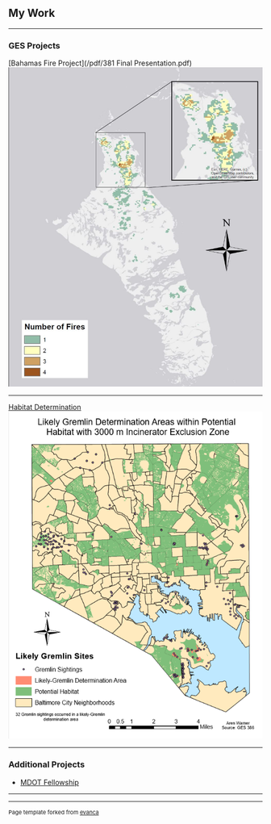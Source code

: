 ## My Work

---

### GES Projects 

[Bahamas Fire Project](/pdf/381 Final Presentation.pdf)
<img src="/projects/Map_1.JPG"/>

---
[Habitat Determination]()
<img src="/projects/Habitat.PNG"/>

---

### Additional Projects

- [MDOT Fellowship](https://publicservicescholars.umbc.edu/mdot-fellows-2019/)

---

---
<p style="font-size:11px">Page template forked from <a href="https://github.com/evanca/quick-portfolio">evanca</a></p>
<!-- Remove above link if you don't want to attibute -->
